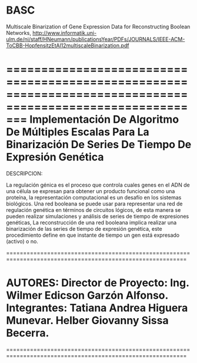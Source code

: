 # BASC
Multiscale Binarization of Gene Expression Data for Reconstructing Boolean Networks, http://www.informatik.uni-ulm.de/ni/staff/HNeumann/publicationsYear/PDFs/JOURNALS/IEEE-ACM-ToCBB-HopfensitzEtAl12multiscaleBinarization.pdf

===========================================================================================================
       Implementación De Algoritmo De Múltiples Escalas Para La Binarización
                     De Series De Tiempo De Expresión Genética
===========================================================================================================

DESCRIPCION:

La regulación génica es el proceso que controla cuales genes en el ADN de una célula se expresan
para obtener un producto funcional como una proteína, la representación computacional es un desafío
en los sistemas biológicos. Una red booleana se puede usar para representar una red de regulación
genética en términos de circuitos lógicos, de esta manera se pueden realizar simulaciones y análisis
de series de tiempo de expresiones genéticas, La reconstrucción de una red booleana implica realizar
una binarización de las series de tiempo de expresión genética, este procedimiento define en que
instante de tiempo un gen está expresado (activo) o no.

===========================================================================================================

AUTORES:
	Director de Proyecto:
		Ing. Wilmer Edicson Garzón Alfonso.
	Integrantes:
		Tatiana Andrea Higuera Munevar.
		Helber Giovanny Sissa Becerra.
===========================================================================================================
===========================================================================================================

